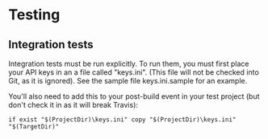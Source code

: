 ﻿# Testing

## Integration tests

Integration tests must be run explicitly. To run them, you must first place your API keys in an a file called "keys.ini". (This file will not be checked into Git, as it is ignored). See the sample file keys.ini.sample for an example.

You'll also need to add this to your post-build event in your test project (but don't check it in as it will break Travis):

    if exist "$(ProjectDir)\keys.ini" copy "$(ProjectDir)\keys.ini" "$(TargetDir)"